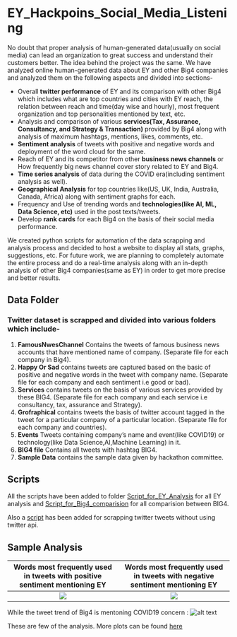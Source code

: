 # EY_Hackpoins_Social_Media_Listening
No doubt that proper analysis of human-generated data(usually on social media) can lead an organization to great success and understand their customers better. The idea behind the project was the same. We have analyzed online human-generated data about EY and other Big4 companies and analyzed them on the following aspects and divided into sections- 
* Overall **twitter performance** of EY and its comparison with other Big4 which includes what are top countries and cities with EY reach, the relation between reach and time(day wise and hourly), most frequent organization and top personalities mentioned by text, etc. 
* Analysis and comparison of various **services(Tax, Assurance, Consultancy, and Strategy & Transaction)** provided by Big4 along with analysis of maximum hashtags, mentions, likes, comments, etc.
* **Sentiment analysis** of tweets with positive and negative words and deployment of the word cloud for the same. 
* Reach of EY and its competitor from other **business news channels** or How frequently big news channel cover story related to EY and Big4. 
* **Time series analysis** of data during the COVID era(including sentiment analysis as well).
* **Geographical Analysis** for top countries like(US, UK, India, Australia, Canada, Africa) along with sentiment graphs for each.
* Frequency and Use of trending words and **technologies(like AI, ML, Data Science, etc)** used in the post texts/tweets.
* Develop **rank cards** for each Big4 on the basis of their social media performance.

We created python scripts for automation of the data scrapping and analysis process and decided to host a website to display all stats, graphs, suggestions, etc.
For future work, we are planning to completely automate the entire process and do a real-time analysis along with an in-depth analysis of other Big4 companies(same as EY) in order to get more precise and better results.

## Data Folder
### Twitter dataset is scrapped and divided into various folders which include-

1. **FamousNwesChannel** Contains the tweets of famous business news accounts that have mentioned name of company. (Separate file for each company in Big4).
2. **Happy Or Sad** contains tweets are captured based on the basic of positive and negative words in the tweet with company name. (Separate file for each company and each sentiment i.e good or bad).
3. **Services** contains tweets on the basis of various services provided by these BIG4. (Separate file for each company and each service i.e consultancy, tax, assurance and Strategy).
4. **Grofraphical** contains tweets the basis of twitter account tagged in the tweet for a particular company of a particular location. (Separate file for each company and countries).
5. **Events** Tweets containing company’s name and event(like COVID19) or technology(like Data Science,AI,Machine Learning) in it.
6. **BIG4 file** Contains all tweets with hashtag BIG4.
7. **Sample Data** contains the sample data given by hackathon committee.

## Scripts
All the scripts have been added to folder [Script_for_EY_Analysis](https://github.com/abhinav0000004/EY_Hackpoins_Team_Bolt_Social_Media_Listening/tree/main/Script_for_EY_Analysis) for all EY analysis and [Script_for_Big4_comparision](https://github.com/abhinav0000004/EY_Hackpoins_Team_Bolt_Social_Media_Listening/tree/main/Script_for_Big4_comparision) for all comparision between BIG4.

Also a [script](https://github.com/abhinav0000004/EY_Hackpoins_Team_Bolt_Social_Media_Listening/blob/main/Automated_Twitter_Data_Extracting.ipynb) has been added for scrapping twitter tweets without using twitter api.

## Sample Analysis
Words most frequently used in tweets with positive sentiment mentioning EY|  Words most frequently used in tweets with negative sentiment mentioning EY
:-------------------------:|:-------------------------:
![](https://github.com/abhinav0000004/EY_Hackpoins_Team_Bolt_Social_Media_Listening/blob/main/Sample%20OutputImages/For%20EY/HappyCloud.PNG)  |  ![](https://github.com/abhinav0000004/EY_Hackpoins_Team_Bolt_Social_Media_Listening/blob/main/Sample%20OutputImages/For%20EY/SadCloud.PNG)

While the tweet trend of Big4 is mentoning COVID19 concern :
![alt text](https://github.com/abhinav0000004/EY_Hackpoins_Team_Bolt_Social_Media_Listening/blob/main/Sample%20OutputImages/For%20Comparision/covid.png)

These are few of the analysis. More plots can be found [here](https://github.com/abhinav0000004/EY_Hackpoins_Team_Bolt_Social_Media_Listening/tree/main/Sample%20OutputImages)


